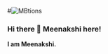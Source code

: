 #![MBtions]("https://linkt.ree/MBtions")
### Hi there 👋 Meenakshi here!

****I am Meenakshi.****
<!--
**MBtions/mbtions** is a ✨ _special_ ✨ repository because its `README.md` (this file) appears on your GitHub profile.

Here are some ideas to get you started:

- 👩‍🎓 I'm a Student pursuing Majors in Computer Science.
- 🔭 I’m currently working on a Web Application using Flask and an Android Application using JetPack Compose.
- 🌱 I’m currently learning Website development, Deep Learning NLP models, etc.
- 👯 I’m looking to collaborate on a Machine Learning, Deep Learning Projects.
- 🤔 I’m looking for help with Progressive Web Apps Development.
- 💬 Ask me about Programming Languages- C++, JAVA, Python, Data Structures and Algorithms, etc.
- 📫 How to reach me: twitter.com/MBtions, linkedin.com/in/minakshi29bharadwaj
- 😄 Pronouns: She/Her
- ⚡ Fun fact: I am not a Pro, Just Learning and Implementing here on this platform.

-->
